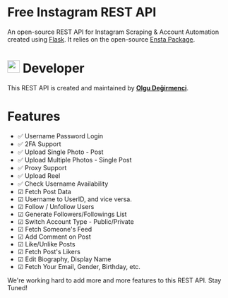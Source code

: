 # Free Instagram REST API
An open-source REST API for Instagram Scraping & Account Automation created using [Flask](https://flask.palletsprojects.com). It relies on the open-source [Ensta Package](https://github.com/diezo/ensta).

# <img src="https://avatars.githubusercontent.com/u/92662245" width="28"/> Developer
This REST API is created and maintained by [**Olgu Değirmenci**](https://github.com/OlguD).

# Features
- ✅ Username Password Login
- ✅ 2FA Support
- ✅ Upload Single Photo - Post
- ✅ Upload Multiple Photos - Single Post
- ✅ Proxy Support
- ✅ Upload Reel
- ✅ Check Username Availability
- ☑ Fetch Post Data
- ☑ Username to UserID, and vice versa.
- ☑ Follow / Unfollow Users
- ☑ Generate Followers/Followings List
- ☑ Switch Account Type - Public/Private
- ☑ Fetch Someone's Feed
- ☑ Add Comment on Post
- ☑ Like/Unlike Posts
- ☑ Fetch Post's Likers
- ☑ Edit Biography, Display Name
- ☑ Fetch Your Email, Gender, Birthday, etc.

We're working hard to add more and more features to this REST API. Stay Tuned!
